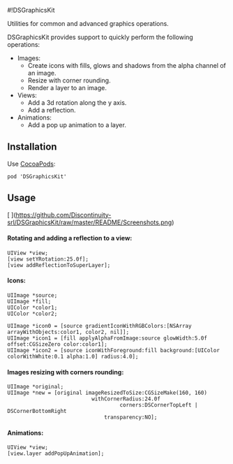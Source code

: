 #!DSGraphicsKit

Utilities for common and advanced graphics operations.

DSGraphicsKit provides support to quickly perform the following operations:

- Images:
  - Create icons with fills, glows and shadows from the alpha channel of an image.
  - Resize with corner rounding.
  - Render a layer to an image.
- Views:
  - Add a 3d rotation along the y axis.
  - Add a reflection.
- Animations:
  - Add a pop up animation to a layer.


## Installation

Use [CocoaPods](https://github.com/CocoaPods/CocoaPods):

    pod 'DSGraphicsKit'

## Usage

[ [](https://github.com/Discontinuity-srl/DSGraphicsKit/raw/master/README/Screenshots.png)](https://github.com/Discontinuity-srl/DSGraphicsKit/raw/master/README/Screenshots.png)

#### Rotating and adding a reflection to a view:

    UIView *view;
    [view setYRotation:25.0f];
    [view addReflectionToSuperLayer];

#### Icons:

    UIImage *source;
    UIImage *fill;
    UIColor *color1;
    UIColor *color2;

    UIImage *icon0 = [source gradientIconWithRGBColors:[NSArray arrayWithObjects:color1, color2, nil]];
    UIImage *icon1 = [fill applyAlphaFromImage:source glowWidth:5.0f offset:CGSizeZero color:color1];
    UIImage *icon2 = [source iconWithForeground:fill background:[UIColor colorWithWhite:0.1 alpha:1.0] radius:4.0];

#### Images resizing with corners rounding:

    UIImage *original;
    UIImage *new = [original imageResizedToSize:CGSizeMake(160, 160)
                               withCornerRadius:24.0f
                                        corners:DSCornerTopLeft | DSCornerBottomRight
                                   transparency:NO];


#### Animations:

    UIView *view;
    [view.layer addPopUpAnimation];
 